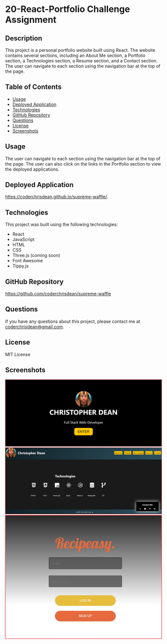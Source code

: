 # 20-React-Portfolio Challenge Assignment

## Description

This project is a personal portfolio website built using React.  The website contains several sections, including an About Me section, a Portfolio section, a Technologies section, a Resume section, and a Contact section.  The user can navigate to each section using the navigation bar at the top of the page.

## Table of Contents

* [Usage](#usage)
* [Deployed Application](#deployed-application)
* [Technologies](#technologies)
* [GitHub Repository](#github-repository)
* [Questions](#questions)
* [License](#license)
* [Screenshots](#screenshots)

## Usage

The user can navigate to each section using the navigation bar at the top of the page.  The user can also click on the links in the Portfolio section to view the deployed applications.

## Deployed Application

https://coderchrisdean.github.io/supreme-waffle/.

## Technologies

This project was built using the following technologies:

* React
* JavaScript
* HTML
* CSS
* Three.js (coming soon)
* Font Awesome
* Tippy.js

## GitHub Repository

https://github.com/coderchrisdean/supreme-waffle

## Questions

If you have any questions about this project, please contact me at coderchrisdean@gmail.com.

## License

MIT License

## Screenshots

![Screenshot of Intro](./public/assets/images/intro.jpg)
![Screenshot of About Me](./public/assets/images/technologies.jpg)
![Screenshot of Technologies](./public/assets/images/recipeasy.jpg)
